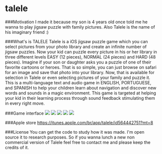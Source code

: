 talele
======

###Motivation
I made it because my son is 4 years old once told me he wanna to play jigsaw puzzle with family pictures. 
Also Talele is the name of his imaginary friend :)


###What's is TALELE
Talele is a iOS jigsaw puzzle game which you can select pictures from your photo library and create an infinite number of jigsaw puzzles.
Now your kid can puzzle every picture in his or her library in three different levels EASY (12 pieces), NORMAL (24 pieces) and HARD (48 pieces). Imagine if your son or daughter asks you a puzzle of one of their favorite cartoons or heroes. That is so simple, you can just browse on safari for an image and save that photo into your library. Now, that is available for selection in Talele or even selecting pictures of your family and puzzle it.
This is a multi-language text and audio game in ENGLISH, PORTUGUESE, and SPANISH to help your children learn about navigation and discover new words and sounds in a magic environment.
This game is targeted at helping your kid in their learning process through sound feedback stimulating them in every right move.



###Game interface
<img src="http://a458.phobos.apple.com/us/r1000/117/Purple/v4/87/dd/b3/87ddb35d-7098-f857-014f-4dd0a0afcdf8/mzl.lbfmuboo.480x480-75.jpg" />
<img src="http://a1500.phobos.apple.com/us/r1000/113/Purple/v4/87/ce/18/87ce1839-4367-74fb-ea8f-9e6530c9337a/mzl.ocloixei.480x480-75.jpg" />
<img src="http://a172.phobos.apple.com/us/r1000/114/Purple/v4/b4/25/31/b42531c7-0b01-a424-1861-43177cb3bf84/mzl.owusyxst.480x480-75.jpg" />
<img src="http://a1128.phobos.apple.com/us/r1000/115/Purple/v4/63/3d/fe/633dfe52-bbd7-84a5-382b-b92369c92a29/mzl.chpcobxj.480x480-75.jpg" />
<img src="http://a108.phobos.apple.com/us/r1000/120/Purple/v4/92/a8/08/92a80807-db8a-373f-dc26-2bc5fee6933a/mzl.yudwkmvv.480x480-75.jpg" />


###Apple store
https://itunes.apple.com/br/app/talele/id564442751?mt=8


###License 
You can get the code to study how it was made. 
I'm open source it to research purposes. 
So if you wanna lunch a new non commercial version of Talele feel free to contact me and please keep the credits of it.

